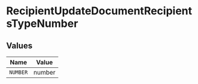 # RecipientUpdateDocumentRecipientsTypeNumber


## Values

| Name     | Value    |
| -------- | -------- |
| `NUMBER` | number   |